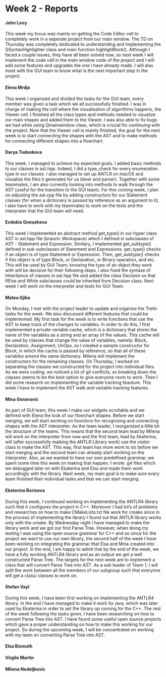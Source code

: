 # Week 2 - Reports

#### John Levy 
This week my focus was mainly on getting the Code Editor cell to completely work in a seperate project from our main window. 
The TD on Thursday was completely dedicated to understanding and implementing the QSyntaxHighlighter class and main function highlighBlock(). 
Although I faced a couple issues, they have all been solved now, so next week I will implement the code cell in the main window code of the project and I will add some features and upgrades the one I have already made. 
I will also meet with the GUI team to know what is the next important step in the project.

#### Elena Mrdja
This week I organized and divided the tasks for the GUI team, every member was given a task which we all successfully finished. I was in charge of making the cell where the visualisation of algorithms happens, the Viewer cell. I finished all the class types and methods needed to visualize our main shapes and added them to the Viewer. I was also able to fix bugs we had while using Qmainwindow class, which is crucial for continuing with the project. Now that the Viewer cell is mainly finished, the goal for the next week is to start connecting the shapes with the AST and to make methods for connecting different shapes into a flowchart.

#### Darya Todoskova
This week, I managed to achieve my expected goals. I added basic methods to our classes in ast.hpp. Indeed, I did a type_check for every enumeration type in our classes. I also managed to set up ANTLR on macOS and visualize the files it generates for us (lexer and parser). Together with some teammates, I am also currently looking into methods to walk through the AST (useful for the transition to the GUI team). For this coming week, I plan on adjusting the ast.cpp file by adding constructors for our Statement classes (for when a dictionary is passed by reference as an argument to it). I also have to work with my teammates to work on the tests and the interpreter that the GUI team will need.

#### Evdokia Gneusheva
This week I implemented an abstract method get_type() in our hyper class AST in ast.hpp file (branch: Workspace) which I defined in subclasses of  AST - Statement and Expression. Similary, I implemented get_subtype() defined in sub-subclasses of Statement and Expressions. get_type() checks if an object is of type Statement or Expression. Then, get_subtype() checks if this object is of type Block, or Declaration, or Binary operation, and etc. This will be used by GUI Team; knowing the type of an object they work with will be decisive for their following steps. I also fixed the syntaxe of Inheritance of classes in ast.hpp file and added the class Decision so that IfElse and While subclasses could be inherited from Decision class.
Next week I will work on the interpreter and tests for GUI Team.

#### Matea Gjika
On Monday, I met with the project leader to update and organise the Trello tasks for the week. We also discussed different features that could be implemented. My first task for the week is to write functions that use the AST to keep track of the changes to variables. In order to do this, I first implemented a private variable cache, which is a dictionary that stores the name of the variables as a string and an array of the values. This cache will be used by classes that change the value of variables, namely: Block, Declaration, Assignment, UnOps, so I created a sample constructor for Block, in which the cache is passed by reference, so that all of these variables amend the same dictionary. Milena will implement the constructors for the remaining classes. 
On Thursday, I worked on separating the classes we constructed for the project into individual files. As we were coding, we noticed a lot of git conflicts, so breaking down the classes seems to be the best option to give everyone room to work. Then I did some research on implementing the variable tracking feauture.
This week I have to implement the AST walk and variable tracking features.


#### Mina Goranovic
As part of GUI team, this week I make our widgets scrollable and we defined with Elena the look of our flowchart shapes. Before we start merging, we will start working on functions for recognizing and connecting shapes with the AST interpreter.
As the team leader, I reorganized a little bit the structure of the teams. This means that the second team lead by Milena will work on the interpreter from now and the first team, lead by Ekaterina, will (after successfully maiking the ANTLR Library work) use the visitor class to make the AST. This way, first team has more work to do before we start merging and the second team can already start working on the interpreter. Also, as we wanted to have our own predefined grammar, we spent some time this week on making that happen. I wrote .g4 files which we debugged later on with Ekaterina and Elsa and made them work accordingly with the library. Next week, my main goal is to make sure every team finished their individual tasks and that we can start merging

#### Ekaterina Borisova

During this week, I continued working on implementing the ANTLR4 library such that it configures the project in C++. Moreover I had lot’s of problems and researches on how to make CMakeLists.txt file work for cmake since in the process of implementing the library I found out that ANTLR library works only with the cmake. By Wednesday night I have managed to make the library work and we got our first Parse Tree. However, when doing my testing I was using the open source grammar for C++ and so since for the project we want to use our own library, the second half of the week I have been working on integrating the grammar that Elsa and Mina created into our project. In the end, I am happy to admit that by the end of the week, we have a fully working ANTLR4 library and as an output we get a well constructed Parse Tree. The targets for the next week are to implement a class that will convert Parse Tree into AST. As a sub leader of Team 1, I will split the work between all the members of our subgroup such that everyone will get a class/ classes to work on.

#### Stefan Vayl

During this week, I have been first working on implementing the ANTLR4 library. In the end I have managed to make it work for java, which was later used by Ekaterina in order to set the library up running for the C++. The rest of the week following the tasks given, I have been researching on how to convert Parse Tree into AST. I have found some useful open source projects which gave a proper understanding on how to make this working for our project. So during the upcoming week, I will be concentrated on working with my team on converting Parse Tree into AST.

#### Elsa Bismuth

#### Virgile Martin 

#### Milena Nedeljkovic







